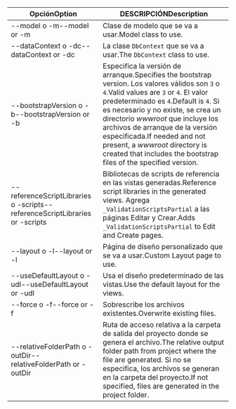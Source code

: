 <!-- Options common to Razor Pages and Controller -->
| <span data-ttu-id="eeb4a-101">Opción</span><span class="sxs-lookup"><span data-stu-id="eeb4a-101">Option</span></span>               | <span data-ttu-id="eeb4a-102">DESCRIPCIÓN</span><span class="sxs-lookup"><span data-stu-id="eeb4a-102">Description</span></span>|
| ----------------- | ------------ |
| <span data-ttu-id="eeb4a-103">--model o -m</span><span class="sxs-lookup"><span data-stu-id="eeb4a-103">--model or -m</span></span>  | <span data-ttu-id="eeb4a-104">Clase de modelo que se va a usar.</span><span class="sxs-lookup"><span data-stu-id="eeb4a-104">Model class to use.</span></span> |
| <span data-ttu-id="eeb4a-105">--dataContext o -dc</span><span class="sxs-lookup"><span data-stu-id="eeb4a-105">--dataContext or -dc</span></span>  | <span data-ttu-id="eeb4a-106">La clase `DbContext` que se va a usar.</span><span class="sxs-lookup"><span data-stu-id="eeb4a-106">The `DbContext` class to use.</span></span> |
| <span data-ttu-id="eeb4a-107">--bootstrapVersion o -b</span><span class="sxs-lookup"><span data-stu-id="eeb4a-107">--bootstrapVersion or -b</span></span>  | <span data-ttu-id="eeb4a-108">Especifica la versión de arranque.</span><span class="sxs-lookup"><span data-stu-id="eeb4a-108">Specifies the bootstrap version.</span></span> <span data-ttu-id="eeb4a-109">Los valores válidos son `3` o `4`.</span><span class="sxs-lookup"><span data-stu-id="eeb4a-109">Valid values are `3` or `4`.</span></span> <span data-ttu-id="eeb4a-110">El valor predeterminado es `4`.</span><span class="sxs-lookup"><span data-stu-id="eeb4a-110">Default is `4`.</span></span> <span data-ttu-id="eeb4a-111">Si es necesario y no existe, se crea un directorio *wwwroot* que incluye los archivos de arranque de la versión especificada.</span><span class="sxs-lookup"><span data-stu-id="eeb4a-111">If needed and not present, a *wwwroot* directory is created that includes the bootstrap files of the specified version.</span></span> |
| <span data-ttu-id="eeb4a-112">--referenceScriptLibraries o -scripts</span><span class="sxs-lookup"><span data-stu-id="eeb4a-112">--referenceScriptLibraries or -scripts</span></span> |  <span data-ttu-id="eeb4a-113">Bibliotecas de scripts de referencia en las vistas generadas.</span><span class="sxs-lookup"><span data-stu-id="eeb4a-113">Reference script libraries in the generated views.</span></span> <span data-ttu-id="eeb4a-114">Agrega `_ValidationScriptsPartial` a las páginas Editar y Crear.</span><span class="sxs-lookup"><span data-stu-id="eeb4a-114">Adds `_ValidationScriptsPartial` to Edit and Create pages.</span></span> |
| <span data-ttu-id="eeb4a-115">--layout o -l</span><span class="sxs-lookup"><span data-stu-id="eeb4a-115">--layout or -l</span></span> | <span data-ttu-id="eeb4a-116">Página de diseño personalizado que se va a usar.</span><span class="sxs-lookup"><span data-stu-id="eeb4a-116">Custom Layout page to use.</span></span> |
| <span data-ttu-id="eeb4a-117">--useDefaultLayout o -udl</span><span class="sxs-lookup"><span data-stu-id="eeb4a-117">--useDefaultLayout or -udl</span></span> | <span data-ttu-id="eeb4a-118">Usa el diseño predeterminado de las vistas.</span><span class="sxs-lookup"><span data-stu-id="eeb4a-118">Use the default layout for the views.</span></span> |
| <span data-ttu-id="eeb4a-119">--force o -f</span><span class="sxs-lookup"><span data-stu-id="eeb4a-119">--force or -f</span></span> | <span data-ttu-id="eeb4a-120">Sobrescribe los archivos existentes.</span><span class="sxs-lookup"><span data-stu-id="eeb4a-120">Overwrite existing files.</span></span> |
| <span data-ttu-id="eeb4a-121">--relativeFolderPath o -outDir</span><span class="sxs-lookup"><span data-stu-id="eeb4a-121">--relativeFolderPath or -outDir</span></span> | <span data-ttu-id="eeb4a-122">Ruta de acceso relativa a la carpeta de salida del proyecto donde se genera el archivo.</span><span class="sxs-lookup"><span data-stu-id="eeb4a-122">The relative output folder path from project where the file are generated.</span></span> <span data-ttu-id="eeb4a-123">Si no se especifica, los archivos se generan en la carpeta del proyecto.</span><span class="sxs-lookup"><span data-stu-id="eeb4a-123">If not specified, files are generated in the project folder.</span></span> |